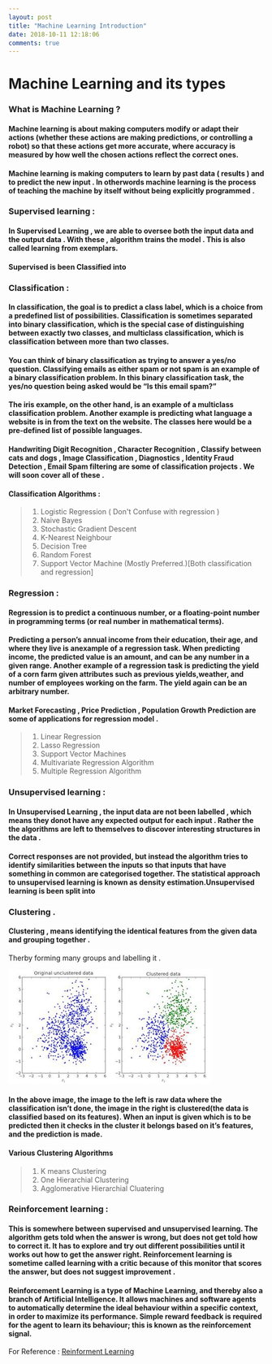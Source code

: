 ```yaml
---
layout: post
title: "Machine Learning Introduction"
date: 2018-10-11 12:18:06 
comments: true
---
```


# Machine Learning and its types 

### What is Machine Learning ?

#### Machine learning is about making computers modify or adapt their actions (whether these actions are making predictions, or controlling a robot) so that these actions get more accurate, where accuracy is measured by how well the chosen actions reflect the correct ones.

#### Machine learning is making computers to learn by past data ( results ) and to predict the new input . In otherwords machine learning is the process of teaching the machine by itself without being explicitly programmed . 


### Supervised learning : 

#### In Supervised Learning , we are able to oversee both the input data and the output data . With these , algorithm trains the model . This is also called learning from exemplars.
#### Supervised is been Classified into 

### **Classification** : 
 
#### In classification, the goal is to predict a class label, which is a choice from a predefined list of possibilities. Classification is sometimes separated into binary classification, which is the special case of distinguishing between exactly two classes, and multiclass classification, which is classification between more than two classes.

#### You can think of binary classification as trying to answer a yes/no question. Classifying emails as either spam or not spam is an example of a binary classification problem. In this binary classification task, the yes/no question being asked would be “Is this email spam?”

#### The iris example, on the other hand, is an example of a multiclass classification problem. Another example is predicting what language a website is in from the text on the website. The classes here would be a pre-defined list of possible languages.

####	Handwriting Digit Recognition , Character Recognition , Classify between cats and dogs , Image Classification , Diagnostics , Identity Fraud Detection , Email Spam filtering are some of classification projects . We will soon cover all of these . 

#### Classification Algorithms : 
>1. Logistic Regression ( Don't Confuse with regression )
>2. Naive Bayes 
>3. Stochastic Gradient Descent 
>4. K-Nearest Neighbour
>5. Decision Tree 
>6. Random Forest 
>7. Support Vector Machine (Mostly Preferred.)[Both classification and regression]

### **Regression** : 

	
#### Regression is to predict a continuous number, or a floating-point number in programming terms (or real number in mathematical terms).

####	 Predicting a person’s annual income from their education, their age, and where they live is anexample of a regression task. When predicting income, the predicted value is an amount, and can be any number in a given range. Another example of a regression task is predicting the yield of a corn farm given attributes such as previous yields,weather, and number of employees working on the farm. The yield again can be an arbitrary number. 

#### 	Market Forecasting , Price Prediction , Population Growth Prediction are some of applications for regression model .

>1. Linear Regression 
>2. Lasso Regression 
>3. Support Vector Machines 
>4. Multivariate Regression Algorithm
>5. Multiple Regression Algorithm 


### Unsupervised learning : 


#### In Unsupervised Learning , the input data are not been labelled , which means they donot have any expected output for each input . Rather the the algorithms are left to themselves to discover interesting structures in the data .


#### Correct responses are not provided, but instead the algorithm tries to identify similarities between the inputs so that inputs  that have something in common are categorised together. The statistical approach to unsupervised learning is known as density estimation.Unsupervised learning is been split into 

### **Clustering** .

#### Clustering , means identifying the identical features from the given data and grouping together . 
Therby forming many groups and labelling it . 

![](https://raw.githubusercontent.com/coderefaj/coderefaj.github.io/master/images/ml/classification_example.jpeg)

#### In the above image, the image to the left is raw data where the classification isn’t done, the image in the right is clustered(the data is classified based on its features). When an input is given which is to be predicted then it checks in the cluster it belongs based on it’s features, and the prediction is made.

#### Various Clustering Algorithms 

>1. K means Clustering 
>2. One Hierarchial Clustering 
>3. Agglomerative Hierarchial Cluatering



### Reinforcement learning :


#### This is somewhere between supervised and unsupervised learning. The algorithm gets told when the answer is wrong, but does not get told how to correct it. It has to explore and try out different possibilities until it works out how to get the answer right. Reinforcement learning is sometime called learning with a critic because of this monitor that scores the answer, but does not suggest improvement .

#### Reinforcement Learning is a type of Machine Learning, and thereby also a branch of Artificial Intelligence. It allows machines and software agents to automatically determine the ideal behaviour within a specific context, in order to maximize its performance. Simple reward feedback is required for the agent to learn its behaviour; this is known as the reinforcement signal.

For Reference : [Reinforment Learning ](https://towardsdatascience.com/introduction-to-various-reinforcement-learning-algorithms-i-q-learning-sarsa-dqn-ddpg-72a5e0cb6287)



